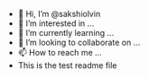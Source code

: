 - 👋 Hi, I’m @sakshiolvin
- 👀 I’m interested in ...
- 🌱 I’m currently learning ...
- 💞️ I’m looking to collaborate on ...
- 📫 How to reach me ...
- This is the test readme file

<!---
sakshiolvin/sakshiolvin is a ✨ special ✨ repository because its `README.md` (this file) appears on your GitHub profile.
You can click the Preview link to take a look at your changes.
--->
